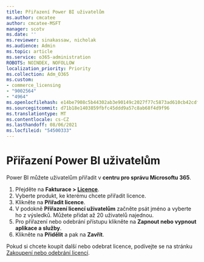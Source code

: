```yaml
---
title: Přiřazení Power BI uživatelům
ms.author: cmcatee
author: cmcatee-MSFT
manager: scotv
ms.date: ''
ms.reviewer: sinakassaw, nicholak
ms.audience: Admin
ms.topic: article
ms.service: o365-administration
ROBOTS: NOINDEX, NOFOLLOW
localization_priority: Priority
ms.collection: Adm_O365
ms.custom:
- commerce_licensing
- "9002564"
- "4964"
ms.openlocfilehash: e14be7908c5b44302ab3e90149c2027f77c5873ad610cb42cdff4e022c4409c0
ms.sourcegitcommit: d71b18e1403859fbfc45ddd9a57c8ab68f4d9f96
ms.translationtype: MT
ms.contentlocale: cs-CZ
ms.lasthandoff: 08/06/2021
ms.locfileid: "54500333"
---
```

# <a name="assign-power-bi-to-users"></a>Přiřazení Power BI uživatelům

Power BI můžete uživatelům přiřadit v **centru pro správu Microsoftu 365**.  

1. Přejděte na **Fakturace > [Licence](https://go.microsoft.com/fwlink/p/?linkid=842264)**.
2. Vyberte produkt, ke kterému chcete přiřadit licence.
3. Klikněte na **Přiřadit licence**.
4. V podokně **Přiřazení licencí uživatelům** začněte psát jméno a vyberte ho z výsledků. Můžete přidat až 20 uživatelů najednou.
5. Pro přiřazení nebo odebrání přístupu klikněte na **Zapnout nebo vypnout aplikace a služby**.
6. Klikněte na **Přidělit** a pak na **Zavřít**.

Pokud si chcete koupit další nebo odebrat licence, podívejte se na stránku [Zakoupení nebo odebrání licencí](/microsoft-365/commerce/licenses/buy-licenses#buy-or-remove-licenses-for-your-business-subscription).